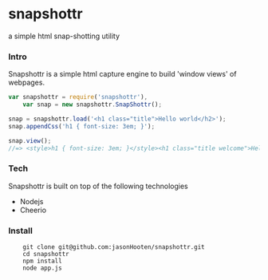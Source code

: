 snapshottr
==========

a simple html snap-shotting utility


### Intro
Snapshottr is a simple html capture engine to build 'window views' of webpages.

```js
var snapshottr = require('snapshottr'),
    var snap = new snapshottr.SnapShottr();

snap = snapshottr.load('<h1 class="title">Hello world</h2>');
snap.appendCss('h1 { font-size: 3em; }');

snap.view();
//=> <style>h1 { font-size: 3em; }</style><h1 class="title welcome">Hello there!</h2>
```

### Tech
Snapshottr is built on top of the following technologies

* Nodejs
* Cheerio


### Install

```
    git clone git@github.com:jasonHooten/snapshottr.git
    cd snapshottr
    npm install
    node app.js
```

